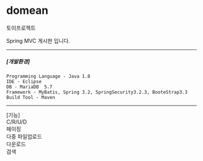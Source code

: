 # domean
토이프로젝트

Spring MVC 게시판 입니다.

***
  
  
  
##### [개발환경]
  
```
Programming Language - Java 1.8  
IDE - Eclipse  
DB - MariaDB  5.7  
Framework - MyBatis, Spring 3.2, SpringSecurity3.2.3, BooteStrap3.3  
Build Tool - Maven  
```
  
***


[기능]  
C/R/U/D   
페이징  
다중 파일업로드   
다운로드  
검색
